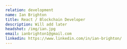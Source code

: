 ```yaml
---
relation: development
name: Ian Brighton
title: React / Blockchain Developer
description: Will add later
headshot: /img/ian.jpg
email: ianbrighton1@gmail.com
linkedin: https://www.linkedin.com/in/ian-brighton/
---
```

